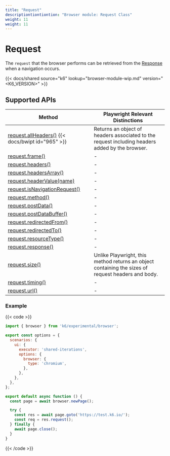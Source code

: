 ```yaml
---
title: "Request"
descriptiontiontiontion: "Browser module: Request Class"
weight: 11
weight: 11
---
```


# Request

The `request` that the browser performs can be retrieved from the [Response](https://grafana.com/docs/k6/<K6_VERSION>/javascript-api/k6-experimental/browser/response) when a navigation occurs.

{{< docs/shared source="k6" lookup="browser-module-wip.md" version="<K6_VERSION>" >}}

## Supported APIs

| Method                                                                                                                                                 | Playwright Relevant Distinctions                                                                                               |
| ------------------------------------------------------------------------------------------------------------------------------------------------------ | ------------------------------------------------------------------------------------------------------------------------------ |
| [request.allHeaders()](https://grafana.com/docs/k6/<K6_VERSION>/javascript-api/k6-experimental/browser/request/allheaders) {{< docs/bwipt id="965" >}} | Returns an object of headers associated to the request including headers added by the browser.                                 |
| <a href="https://playwright.dev/docs/api/class-request#request-frame" target="_blank" >request.frame()</a>                                             | -                                                                                                                              |
| <a href="https://playwright.dev/docs/api/class-request#request-headers" target="_blank" >request.headers()</a>                                         | -                                                                                                                              |
| <a href="https://playwright.dev/docs/api/class-request#request-headers-array" target="_blank" >request.headersArray()</a>                              | -                                                                                                                              |
| <a href="https://playwright.dev/docs/api/class-request#request-header-value" target="_blank" >request.headerValue(name)</a>                            | -                                                                                                                              |
| <a href="https://playwright.dev/docs/api/class-request#request-is-navigation-request" target="_blank" >request.isNavigationRequest()</a>               | -                                                                                                                              |
| <a href="https://playwright.dev/docs/api/class-request#request-method" target="_blank" >request.method()</a>                                           | -                                                                                                                              |
| <a href="https://playwright.dev/docs/api/class-request#request-post-data" target="_blank" >request.postData()</a>                                      | -                                                                                                                              |
| <a href="https://playwright.dev/docs/api/class-request#request-post-data-buffer" target="_blank" >request.postDataBuffer()</a>                         | -                                                                                                                              |
| <a href="https://playwright.dev/docs/api/class-request#request-redirected-from" target="_blank" >request.redirectedFrom()</a>                          | -                                                                                                                              |
| <a href="https://playwright.dev/docs/api/class-request#request-redirected-to" target="_blank" >request.redirectedTo()</a>                              | -                                                                                                                              |
| <a href="https://playwright.dev/docs/api/class-request#request-resource-type" target="_blank" >request.resourceType()</a>                              | -                                                                                                                              |
| <a href="https://playwright.dev/docs/api/class-request#request-response" target="_blank" >request.response()</a>                                       | -                                                                                                                              |
| [request.size()](https://grafana.com/docs/k6/<K6_VERSION>/javascript-api/k6-experimental/browser/request/size)                                         | Unlike Playwright, this method returns an object containing the sizes of request headers and body.                             |
| <a href="https://playwright.dev/docs/api/class-request#request-timing" target="_blank" >request.timing()</a>                                           | -                                                                                                                              |
| <a href="https://playwright.dev/docs/api/class-request#request-url" target="_blank" >request.url()</a>                                                 | -                                                                                                                              |

### Example

{{< code >}}

```javascript
import { browser } from 'k6/experimental/browser';

export const options = {
  scenarios: {
    ui: {
      executor: 'shared-iterations',
      options: {
        browser: {
          type: 'chromium',
        },
      },
    },
  },
};

export default async function () {
  const page = await browser.newPage();

  try {
    const res = await page.goto('https://test.k6.io/');
    const req = res.request();
  } finally {
    await page.close();
  }
}
```

{{< /code >}}
